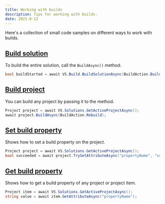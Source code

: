 ```yaml
---
title: Working with builds
description: Tips for working with builds.
date: 2021-8-12
---
```


Here's a collection of small code samples on different ways to work with builds.

## [Build solution](#build-solution)
To build the entire solution, call the `BuildAsync()` method.

```csharp
bool buildStarted = await VS.Build.BuildSolutionAsync(BuildAction.Build);
```

## [Build project](#build-project)
You can build any project by passing it to the method.

```csharp
Project project = await VS.Solutions.GetActiveProjectAsync();
await project.BuildAsync(BuildAction.Rebuild);
```

## [Set build property](#set-build-property)
Shows how to set a build property on the project.

```csharp
Project project = await VS.Solutions.GetActiveProjectAsync();
bool succeeded = await project.TrySetAttributeAsync("propertyName", "value");
```

## [Get build property](#get-build-property)
Shows how to get a build property of any project or project item.

```csharp
Project item = await VS.Solutions.GetActiveProjectAsync();
string value = await item.GetAttributeAsync("propertyName");
```

